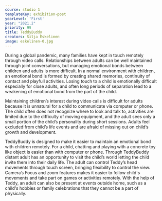 ```yaml
---
course: studio 1
templateKey: exhibition-post
yearLevel: 'First'
year: "2021.2"
priority: 99
title: TeddyBuddy
creators: Silja Eskelinen
image: eskelinen-0.jpg
---
```


During a global pandemic, many families have kept in touch remotely through video calls. Relationships between adults can be well maintained through joint conversations, but managing emotional bonds between children and adults is more difficult. In a normal environment with children, an emotional bond is formed by creating shared memories, continuity of contact and playfull activities. Losing touch to a child is emotionally difficult especially for close adults, and often long periods of separation lead to a weakening of emotional bond from the part of the child.

Maintaining children’s interest during video calls is difficult for adults because it is unnatural for a child to communicate via computer or phone. The child often does not recognize where to look and talk to, activities are limited due to the difficulty of moving equipment, and the adult sees only a small portion of the child’s personality during short sessions. Adults feel excluded from child’s life events and are afraid of missing out on child’s growth and development.

TeddyBuddy is designed to make it easier to maintain an emotional bond with children remotely. For a child, chatting and playing with a concrete toy like object is easier than with computer or phone. Through TeddyBuddy distant adult has an opportunity to visit the child’s world letting the child invite them into their daily life. The adult can control Teddy’s head movements through touch screen, bringing flexibility to control the view. Camera’s Focus and zoom features makes it easier to follow child's movements and take part on games or activities remotely. With the help of Teddy, an adult can also be present at events outside home, such as a child's hobbies or family celebrations that they cannot be a part of physically.
